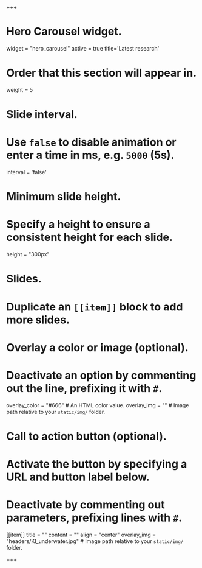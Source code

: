 +++
# Hero Carousel widget.
widget = "hero_carousel"
active = true
title='Latest research'

# Order that this section will appear in.
weight = 5

# Slide interval.
# Use `false` to disable animation or enter a time in ms, e.g. `5000` (5s).
interval = 'false'

# Minimum slide height.
# Specify a height to ensure a consistent height for each slide.
height = "300px"

# Slides.
# Duplicate an `[[item]]` block to add more slides.
  # Overlay a color or image (optional).
  #   Deactivate an option by commenting out the line, prefixing it with `#`.
  overlay_color = "#666"  # An HTML color value.
  overlay_img = ""  # Image path relative to your `static/img/` folder.

  # Call to action button (optional).
  #   Activate the button by specifying a URL and button label below.
  #   Deactivate by commenting out parameters, prefixing lines with `#`.
[[item]]
  title = ""
  content = ""
  align = "center"
  overlay_img = "headers/KI_underwater.jpg"  # Image path relative to your `static/img/` folder.

+++

